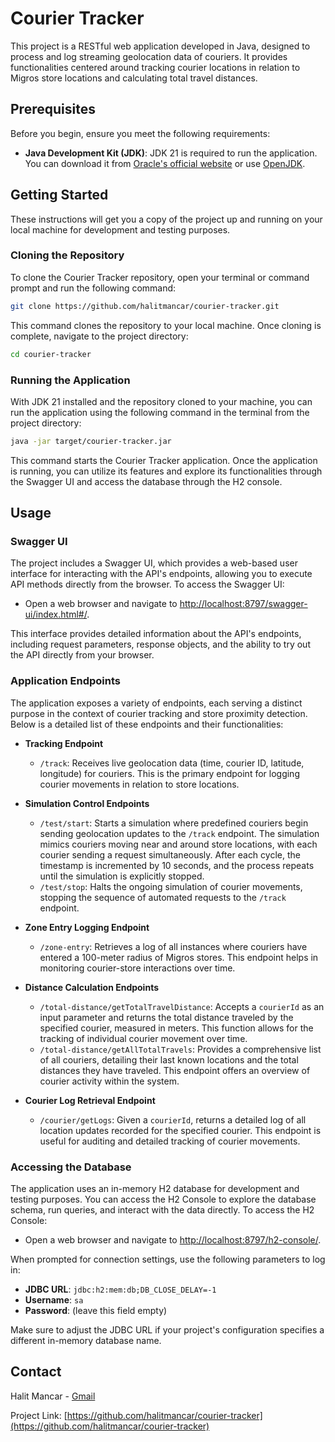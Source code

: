 # Courier Tracker

This project is a RESTful web application developed in Java, designed to process and log streaming geolocation data of couriers. It provides functionalities centered around tracking courier locations in relation to Migros store locations and calculating total travel distances.

## Prerequisites

Before you begin, ensure you meet the following requirements:

- **Java Development Kit (JDK)**: JDK 21 is required to run the application. You can download it from [Oracle's official website](https://www.oracle.com/java/technologies/javase/jdk21-archive-downloads.html) or use [OpenJDK](https://jdk.java.net/21/).

## Getting Started

These instructions will get you a copy of the project up and running on your local machine for development and testing purposes.

### Cloning the Repository

To clone the Courier Tracker repository, open your terminal or command prompt and run the following command:

```sh
git clone https://github.com/halitmancar/courier-tracker.git
```

This command clones the repository to your local machine. Once cloning is complete, navigate to the project directory:

```sh
cd courier-tracker
```

### Running the Application

With JDK 21 installed and the repository cloned to your machine, you can run the application using the following command in the terminal from the project directory:

```sh
java -jar target/courier-tracker.jar
```

This command starts the Courier Tracker application. Once the application is running, you can utilize its features and explore its functionalities through the Swagger UI and access the database through the H2 console.

## Usage

### Swagger UI

The project includes a Swagger UI, which provides a web-based user interface for interacting with the API's endpoints, allowing you to execute API methods directly from the browser. To access the Swagger UI:

- Open a web browser and navigate to [http://localhost:8797/swagger-ui/index.html#/](http://localhost:8797/swagger-ui/index.html#/).

This interface provides detailed information about the API's endpoints, including request parameters, response objects, and the ability to try out the API directly from your browser.

### Application Endpoints

The application exposes a variety of endpoints, each serving a distinct purpose in the context of courier tracking and store proximity detection. Below is a detailed list of these endpoints and their functionalities:

- **Tracking Endpoint**
    - `/track`: Receives live geolocation data (time, courier ID, latitude, longitude) for couriers. This is the primary endpoint for logging courier movements in relation to store locations.

- **Simulation Control Endpoints**
    - `/test/start`: Starts a simulation where predefined couriers begin sending geolocation updates to the `/track` endpoint. The simulation mimics couriers moving near and around store locations, with each courier sending a request simultaneously. After each cycle, the timestamp is incremented by 10 seconds, and the process repeats until the simulation is explicitly stopped.
    - `/test/stop`: Halts the ongoing simulation of courier movements, stopping the sequence of automated requests to the `/track` endpoint.

- **Zone Entry Logging Endpoint**
    - `/zone-entry`: Retrieves a log of all instances where couriers have entered a 100-meter radius of Migros stores. This endpoint helps in monitoring courier-store interactions over time.

- **Distance Calculation Endpoints**
    - `/total-distance/getTotalTravelDistance`: Accepts a `courierId` as an input parameter and returns the total distance traveled by the specified courier, measured in meters. This function allows for the tracking of individual courier movement over time.
    - `/total-distance/getAllTotalTravels`: Provides a comprehensive list of all couriers, detailing their last known locations and the total distances they have traveled. This endpoint offers an overview of courier activity within the system.

- **Courier Log Retrieval Endpoint**
    - `/courier/getLogs`: Given a `courierId`, returns a detailed log of all location updates recorded for the specified courier. This endpoint is useful for auditing and detailed tracking of courier movements.

### Accessing the Database

The application uses an in-memory H2 database for development and testing purposes. You can access the H2 Console to explore the database schema, run queries, and interact with the data directly. To access the H2 Console:

- Open a web browser and navigate to [http://localhost:8797/h2-console/](http://localhost:8797/h2-console/).

When prompted for connection settings, use the following parameters to log in:

- **JDBC URL**: `jdbc:h2:mem:db;DB_CLOSE_DELAY=-1`
- **Username**: `sa`
- **Password**: (leave this field empty)

Make sure to adjust the JDBC URL if your project's configuration specifies a different in-memory database name.

## Contact

Halit Mancar - [Gmail](mailto:halitmancar@gmail.com)

Project Link: [https://github.com/halitmancar/courier-tracker](https://github.com/halitmancar/courier-tracker)
